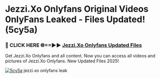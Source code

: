 # Jezzi.Xo Onlyfans Original Videos 0nlyFans Leaked - Files Updated! (5cy5a)

<h3>🔴 CLICK HERE 🌐==►► <a href="https://tinyurl.com/3hn5wdd3" rel="nofollow">Jezzi.Xo Onlyfans Updated Files</a></h3>

Get Jezzi.Xo Onlyfans and all content. Now you can access all videos and pictures of Jezzi.Xo Onlyfans. New Updated Files 2025!

[![5cy5a](https://i.imgur.com/4HnBqBT.gif)](https://tinyurl.com/3hn5wdd3)
jezzi.xo onlyfans leak